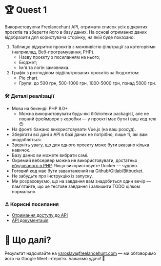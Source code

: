 # 🏆 Quest 1
Використовуючи Freelancehunt API, отримати список усіх відкритих проєктів та зберегти його в базу даних. На основі отриманих даних відобразити для користувача сторінку, на якій буде показано:

1. Таблицю відкритих проєктів з можливістю фільтрації за категоріями (наприклад, Веб-програмування, PHP).
    - Назву проєкту з посиланням на нього;
    - Бюджет;
    - Ім'я та логін замовника.
2. Графік з розподілом відфільтрованих проєктів за бюджетом:
    - Pie chart.
    - Групи: до 500 грн, 500-1000 грн, 1000-5000 грн, понад 5000 грн.

### 🛠 Деталі реалізації

* Мова на бекенді: PHP 8.0+
    * Можна використовувати будь-які бібліотеки packagist, але не повний фреймворк з коробки — у проєкті має бути і ваш код теж 😉
* На фронті бажано використовувати Vue.js (на ваш розсуд).
* Зберігати всі дані з API в базі даних не потрібно, лише ті, які вам знадобляться.
* Зверніть увагу, що для одного проєкту може бути вказано кілька навичок.
* Базу даних ви можете вибрати самі.
* Окремий вебсервер можна не використовувати, достатньо [вбудованого в PHP](https://www.php.net/manual/en/features.commandline.webserver.php). Якщо використовуєте Docker — чудово.
* Готовий код має бути завантажений на Github/Gitlab/Bitbucket.
* Не забудьте про інструкцію із запуску.
* Ми розраховуємо, що на завдання вам знадобиться один вечір — пам'ятайте, що це тестове завдання і залишити TODO цілком нормально.

### ⚓️ Корисні посилання
* [Отримання доступу до API](https://freelancehunt.com/my/api2)
* [API документація](https://apidocs.freelancehunt.com/?version=latest)

# 🚀 Що далі?
Результат надсилайте на yaroslav@freelancehunt.com — ми обговоримо його на Google Meet інтерв’ю. Бажаємо удачі! 🤞
